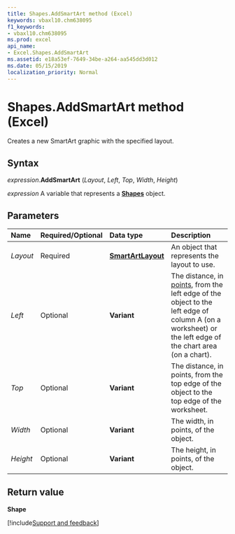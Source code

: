 ```yaml
---
title: Shapes.AddSmartArt method (Excel)
keywords: vbaxl10.chm638095
f1_keywords:
- vbaxl10.chm638095
ms.prod: excel
api_name:
- Excel.Shapes.AddSmartArt
ms.assetid: e18a53ef-7649-34be-a264-aa545dd3d012
ms.date: 05/15/2019
localization_priority: Normal
---
```



# Shapes.AddSmartArt method (Excel)

Creates a new SmartArt graphic with the specified layout. 


## Syntax

_expression_.**AddSmartArt** (_Layout_, _Left_, _Top_, _Width_, _Height_)

_expression_ A variable that represents a **[Shapes](Excel.Shapes.md)** object.


## Parameters

|Name|Required/Optional|Data type|Description|
|:-----|:-----|:-----|:-----|
| _Layout_|Required| **[SmartArtLayout](Office.SmartArtLayout.md)**|An object that represents the layout to use.|
| _Left_|Optional| **Variant**|The distance, in [points](../language/glossary/vbe-glossary.md#point), from the left edge of the object to the left edge of column A (on a worksheet) or the left edge of the chart area (on a chart).|
| _Top_|Optional| **Variant**|The distance, in points, from the top edge of the object to the top edge of the worksheet.|
| _Width_|Optional| **Variant**|The width, in points, of the object.|
| _Height_|Optional| **Variant**|The height, in points, of the object.|

## Return value

**Shape**




[!include[Support and feedback](~/includes/feedback-boilerplate.md)]